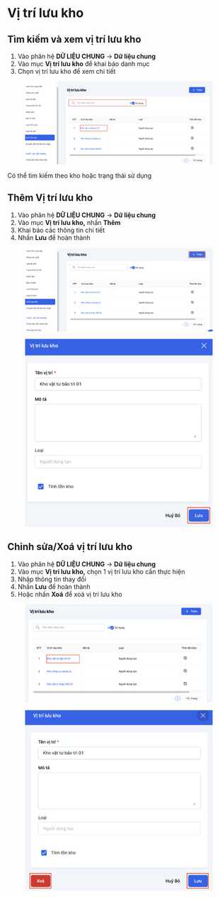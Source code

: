 # Vị trí lưu kho

## Tìm kiếm và xem vị trí lưu kho

1. Vào phân hệ **DỮ LIỆU CHUNG** -> **Dữ liệu chung**
2. Vào mục **Vị trí lưu kho** để khai báo danh mục
3. Chọn vị trí lưu kho để xem chi tiết

<figure><img src="../../../.gitbook/assets/Screenshot 2024-09-23 at 09.58.03.png" alt=""><figcaption></figcaption></figure>

Có thể tìm kiếm theo kho hoặc trạng thái sử dụng

## Thêm Vị trí lưu kho

1. Vào phân hệ **DỮ LIỆU CHUNG** -> **Dữ liệu chung**
2. Vào mục **Vị trí lưu kho,** nhấn **Thêm**
3. Khai báo các thông tin chi tiết
4. Nhấn **Lưu** để hoàn thành

<div><figure><img src="../../../.gitbook/assets/Screenshot 2024-09-23 at 10.00.31.png" alt=""><figcaption></figcaption></figure> <figure><img src="../../../.gitbook/assets/Screenshot 2024-09-23 at 10.01.04.png" alt=""><figcaption></figcaption></figure></div>

## Chỉnh sửa/Xoá vị trí lưu kho

1. Vào phân hệ **DỮ LIỆU CHUNG** -> **Dữ liệu chung**
2. Vào mục **Vị trí lưu kho,** chọn 1 vị trí lưu kho cần thực hiện
3. Nhập thông tin thay đổi
4. Nhấn **Lưu** để hoàn thành
5. Hoặc nhấn **Xoá** để xoá vị trí lưu kho

<div><figure><img src="../../../.gitbook/assets/Screenshot 2024-09-23 at 10.02.46.png" alt=""><figcaption></figcaption></figure> <figure><img src="../../../.gitbook/assets/Screenshot 2024-09-23 at 10.03.00.png" alt=""><figcaption></figcaption></figure></div>
